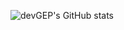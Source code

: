 <!-- # devGEP -->
![devGEP's GitHub stats](https://github-readme-stats.vercel.app/api?username=devGEP&show_icons=true&theme=radical)